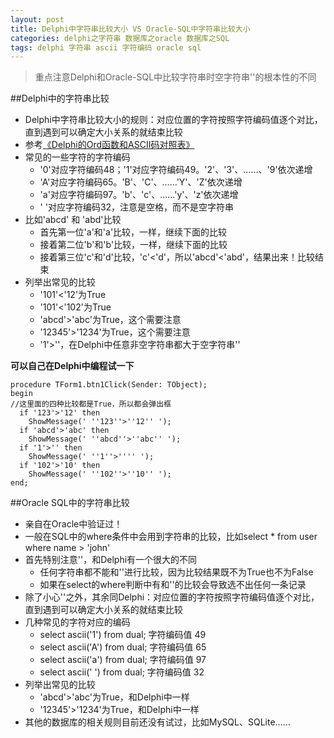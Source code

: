 ```yaml
---
layout: post
title: Delphi中字符串比较大小 VS Oracle-SQL中字符串比较大小
categories: delphi之字符串 数据库之oracle 数据库之SQL
tags: delphi 字符串 ascii 字符编码 oracle sql
---
```


>重点注意Delphi和Oracle-SQL中比较字符串时空字符串''的根本性的不同

##Delphi中的字符串比较

* Delphi中字符串比较大小的规则：对应位置的字符按照字符编码值逐个对比，直到遇到可以确定大小关系的就结束比较
* 参考[《Delphi的Ord函数和ASCII码对照表》](http://www.xumenger.com/delphi-ord-20160222/)
* 常见的一些字符的字符编码
  * '0'对应字符编码48；'1'对应字符编码49。'2'、'3'、……、'9'依次递增
  * 'A'对应字符编码65。'B'、'C'、……'Y'、'Z'依次递增
  * 'a'对应字符编码97。'b'、'c'、……'y'、'z'依次递增
  * ' '对应字符编码32，注意是空格，而不是空字符串 
* 比如'abcd' 和 'abd'比较
  * 首先第一位'a'和'a'比较，一样，继续下面的比较
  * 接着第二位'b'和'b'比较，一样，继续下面的比较
  * 接着第三位'c'和'd'比较，'c'<'d'，所以'abcd'<'abd'，结果出来！比较结束
* 列举出常见的比较
  * '101'<'12'为True
  * '101'<'102'为True
  * 'abcd'>'abc'为True，这个需要注意
  * '12345'>'1234'为True，这个需要注意
  * '1'>''，在Delphi中任意非空字符串都大于空字符串''

**可以自己在Delphi中编程试一下**

```
procedure TForm1.btn1Click(Sender: TObject);
begin
//这里面的四种比较都是True，所以都会弹出框
  if '123'>'12' then
    ShowMessage(' ''123''>''12'' ');
  if 'abcd'>'abc' then
    ShowMessage(' ''abcd''>''abc'' ');
  if '1'>'' then
    ShowMessage(' ''1''>'''' ');
  if '102'>'10' then
    ShowMessage(' ''102''>''10'' ');
end;
```

##Oracle SQL中的字符串比较

* 亲自在Oracle中验证过！
* 一般在SQL中的where条件中会用到字符串的比较，比如select * from user where name > 'john'
* 首先特别注意''，和Delphi有一个很大的不同
  * 任何字符串都不能和''进行比较，因为比较结果既不为True也不为False
  * 如果在select的where判断中有和''的比较会导致选不出任何一条记录
* 除了小心''之外，其余同Delphi：对应位置的字符按照字符编码值逐个对比，直到遇到可以确定大小关系的就结束比较
* 几种常见的字符对应的编码
  * select ascii('1') from dual;       字符编码值 49
  * select ascii('A') from dual;       字符编码值 65
  * select ascii('a') from dual;       字符编码值 97
  * select ascii(' ') from dual;       字符编码值 32
* 列举出常见的比较
  * 'abcd'>'abc'为True，和Delphi中一样
  * '12345'>'1234'为True，和Delphi中一样
* 其他的数据库的相关规则目前还没有试过，比如MySQL、SQLite……
